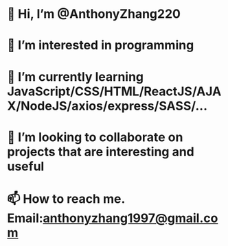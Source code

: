 # 👋 Hi, I’m @AnthonyZhang220
# 👀 I’m interested in programming
# 🌱 I’m currently learning JavaScript/CSS/HTML/ReactJS/AJAX/NodeJS/axios/express/SASS/...
# 💞️ I’m looking to collaborate on projects that are interesting and useful
# 📫 How to reach me. Email:anthonyzhang1997@gmail.com

<!---
AnthonyZhang220/AnthonyZhang220 is a ✨ special ✨ repository because its `README.md` (this file) appears on your GitHub profile.
You can click the Preview link to take a look at your changes.
--->
